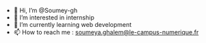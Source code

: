 - 👋 Hi, I’m @Soumey-gh
- 👀 I’m interested in internship 
- 🌱 I’m currently learning web development
- 📫 How to reach me : soumeya.ghalem@le-campus-numerique.fr

<!---
Soumey-gh/Soumey-gh is a ✨ special ✨ repository because its `README.md` (this file) appears on your GitHub profile.
You can click the Preview link to take a look at your changes.
--->
